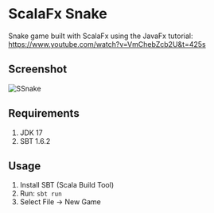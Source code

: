 # ScalaFx Snake

Snake game built with ScalaFx using the JavaFx tutorial: https://www.youtube.com/watch?v=VmChebZcb2U&t=425s

## Screenshot
![SSnake](/../screenshots/SSnake.png?raw=true "SSnake")

## Requirements
1. JDK 17
1. SBT 1.6.2

## Usage
1. Install SBT (Scala Build Tool)
2. Run: `sbt run`
3. Select File -> New Game